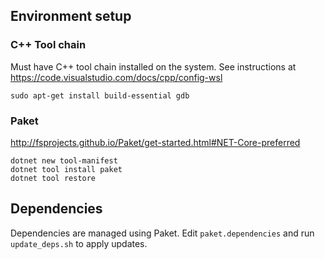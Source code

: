 ## Environment setup
### C++ Tool chain
Must have C++ tool chain installed on the system. See instructions at https://code.visualstudio.com/docs/cpp/config-wsl
```shell
sudo apt-get install build-essential gdb
```

### Paket
http://fsprojects.github.io/Paket/get-started.html#NET-Core-preferred
```shell
dotnet new tool-manifest
dotnet tool install paket
dotnet tool restore
```

## Dependencies
Dependencies are managed using Paket. Edit `paket.dependencies` and run `update_deps.sh` to apply updates.
